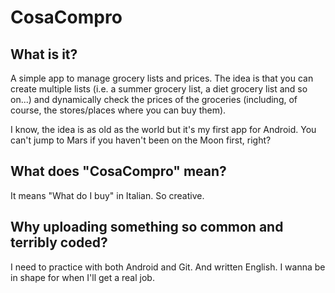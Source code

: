 # CosaCompro

## What is it?
A simple app to manage grocery lists and prices. The idea is that you can create multiple lists
(i.e. a summer grocery list, a diet grocery list and so on...) and dynamically check the prices of the groceries
(including, of course, the stores/places where you can buy them).

I know, the idea is as old as the world but it's my first app for Android.
You can't jump to Mars if you haven't been on the Moon first, right?

## What does "CosaCompro" mean?
It means "What do I buy" in Italian. So creative.

## Why uploading something so common and terribly coded?
I need to practice with both Android and Git. And written English. I wanna be in shape for when I'll get a real job.
